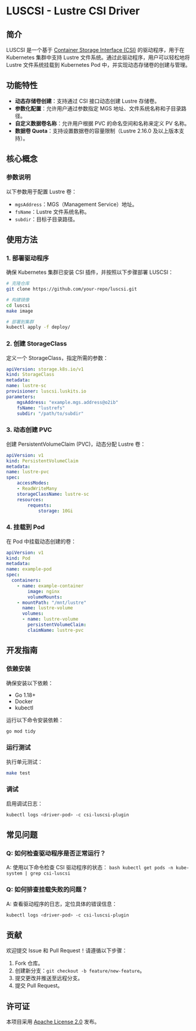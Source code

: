 # LUSCSI - Lustre CSI Driver

## 简介
LUSCSI 是一个基于 [Container Storage Interface (CSI)](https://github.com/container-storage-interface/spec) 的驱动程序，用于在 Kubernetes 集群中支持 Lustre 文件系统。通过此驱动程序，用户可以轻松地将 Lustre 文件系统挂载到 Kubernetes Pod 中，并实现动态存储卷的创建与管理。

## 功能特性
- **动态存储卷创建**：支持通过 CSI 接口动态创建 Lustre 存储卷。
- **参数化配置**：允许用户通过参数指定 MGS 地址、文件系统名称和子目录路径。
- **自定义数据卷名称**：允许用户根据 PVC 的命名空间和名称来定义 PV 名称。
- **数据卷 Quota**：支持设置数据卷的容量限制（Lustre 2.16.0 及以上版本支持）。

## 核心概念
### 参数说明
以下参数用于配置 Lustre 卷：
- `mgsAddress`：MGS（Management Service）地址。
- `fsName`：Lustre 文件系统名称。
- `subdir`：目标子目录路径。

## 使用方法

### 1. 部署驱动程序
确保 Kubernetes 集群已安装 CSI 插件，并按照以下步骤部署 LUSCSI：

```bash
# 克隆仓库
git clone https://github.com/your-repo/luscsi.git

# 构建镜像
cd luscsi
make image

# 部署到集群
kubectl apply -f deploy/
```


### 2. 创建 StorageClass
定义一个 StorageClass，指定所需的参数：

```yaml
apiVersion: storage.k8s.io/v1
kind: StorageClass
metadata:
name: lustre-sc
provisioner: luscsi.luskits.io
parameters:
	mgsAddress: "example.mgs.address@o2ib"
	fsName: "lustrefs"
	subdir: "/path/to/subdir"
```


### 3. 动态创建 PVC
创建 PersistentVolumeClaim (PVC)，动态分配 Lustre 卷：

```yaml
apiVersion: v1
kind: PersistentVolumeClaim
metadata:
name: lustre-pvc
spec:
	accessModes:
	- ReadWriteMany
	storageClassName: lustre-sc
	resources:
		requests:
			storage: 10Gi
```


### 4. 挂载到 Pod
在 Pod 中挂载动态创建的卷：

```yaml
apiVersion: v1
kind: Pod
metadata:
name: example-pod
spec:
  containers:
	- name: example-container
		image: nginx
		volumeMounts:
    - mountPath: "/mnt/lustre"
      name: lustre-volume
      volumes:
      - name: lustre-volume
        persistentVolumeClaim:
        claimName: lustre-pvc
```


## 开发指南

### 依赖安装
确保安装以下依赖：
- Go 1.18+
- Docker
- kubectl

运行以下命令安装依赖：
```bash
go mod tidy
```


### 运行测试
执行单元测试：
```bash
make test
```


### 调试
启用调试日志：
```bash
kubectl logs <driver-pod> -c csi-luscsi-plugin
```


## 常见问题

### Q: 如何检查驱动程序是否正常运行？
A: 使用以下命令检查 CSI 驱动程序的状态：
    ```bash
    kubectl get pods -n kube-system | grep csi-luscsi
    ```


### Q: 如何排查挂载失败的问题？
A: 查看驱动程序的日志，定位具体的错误信息：
```bash
kubectl logs <driver-pod> -c csi-luscsi-plugin
```


## 贡献

欢迎提交 Issue 和 Pull Request！请遵循以下步骤：
1. Fork 仓库。
2. 创建新分支：`git checkout -b feature/new-feature`。
3. 提交更改并推送至远程分支。
4. 提交 Pull Request。
   
## 许可证

本项目采用 [Apache License 2.0](LICENSE) 发布。